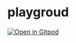 # playgroud

[![Open in Gitpod](https://gitpod.io/button/open-in-gitpod.svg)](https://gitpod.io/#https://github.com/sergioadonis/playgroud)
